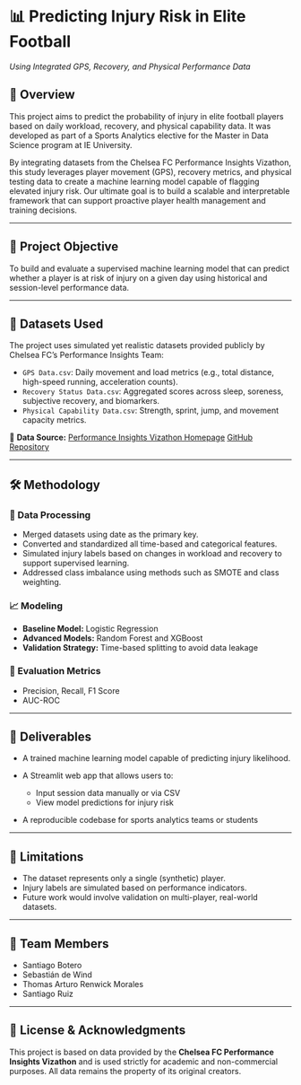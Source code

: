 # 📊 Predicting Injury Risk in Elite Football

*Using Integrated GPS, Recovery, and Physical Performance Data*

## 📘 Overview

This project aims to predict the probability of injury in elite football players based on daily workload, recovery, and physical capability data. It was developed as part of a Sports Analytics elective for the Master in Data Science program at IE University.

By integrating datasets from the Chelsea FC Performance Insights Vizathon, this study leverages player movement (GPS), recovery metrics, and physical testing data to create a machine learning model capable of flagging elevated injury risk. Our ultimate goal is to build a scalable and interpretable framework that can support proactive player health management and training decisions.

---

## 🎯 Project Objective

To build and evaluate a supervised machine learning model that can predict whether a player is at risk of injury on a given day using historical and session-level performance data.

---

## 📂 Datasets Used

The project uses simulated yet realistic datasets provided publicly by Chelsea FC’s Performance Insights Team:

* `GPS Data.csv`: Daily movement and load metrics (e.g., total distance, high-speed running, acceleration counts).
* `Recovery Status Data.csv`: Aggregated scores across sleep, soreness, subjective recovery, and biomarkers.
* `Physical Capability Data.csv`: Strength, sprint, jump, and movement capacity metrics.

📌 **Data Source:**
[Performance Insights Vizathon Homepage](https://chelsea-fc-performance-insights.github.io/Competition/#data)
[GitHub Repository](https://github.com/Chelsea-Fc-Performance-Insights/Competition)

---

## 🛠️ Methodology

### 🔧 Data Processing

* Merged datasets using date as the primary key.
* Converted and standardized all time-based and categorical features.
* Simulated injury labels based on changes in workload and recovery to support supervised learning.
* Addressed class imbalance using methods such as SMOTE and class weighting.

### 📈 Modeling

* **Baseline Model:** Logistic Regression
* **Advanced Models:** Random Forest and XGBoost
* **Validation Strategy:** Time-based splitting to avoid data leakage

### 🧪 Evaluation Metrics

* Precision, Recall, F1 Score
* AUC-ROC

---

## 🚀 Deliverables

* A trained machine learning model capable of predicting injury likelihood.
* A Streamlit web app that allows users to:

  * Input session data manually or via CSV
  * View model predictions for injury risk
* A reproducible codebase for sports analytics teams or students

---

## 📌 Limitations

* The dataset represents only a single (synthetic) player.
* Injury labels are simulated based on performance indicators.
* Future work would involve validation on multi-player, real-world datasets.

---

## 👥 Team Members

* Santiago Botero
* Sebastián de Wind
* Thomas Arturo Renwick Morales
* Santiago Ruiz

---

## 📄 License & Acknowledgments

This project is based on data provided by the **Chelsea FC Performance Insights Vizathon** and is used strictly for academic and non-commercial purposes. All data remains the property of its original creators.
